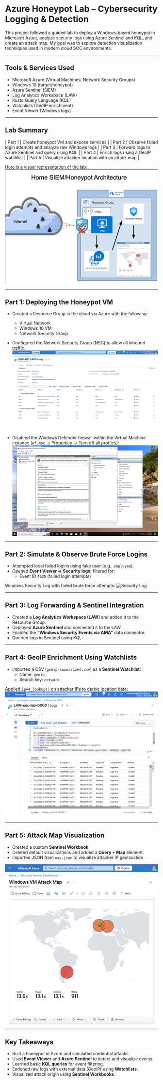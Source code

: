 # Azure Honeypot Lab – Cybersecurity Logging & Detection

This project followed a guided lab to deploy a Windows-based honeypot in Microsoft Azure, analyze security logs using Azure Sentinel and KQL, and create an attack map. My goal was to explore detection visualization techniques used in modern cloud SOC environments.

---

## Tools & Services Used

- Microsoft Azure (Virtual Machines, Network Security Groups)
- Windows 10 (target/honeypot)
- Azure Sentinel (SIEM)
- Log Analytics Workspace (LAW)
- Kusto Query Language (KQL)
- Watchlists (GeoIP enrichment)
- Event Viewer (Windows logs)

---

## Lab Summary

| Part 1 | Create honeypot VM and expose services |
| Part 2 | Observe failed login attempts and analyze raw Windows logs |
| Part 3 | Forward logs to Azure Sentinel and query using KQL |
| Part 4 | Enrich logs using a GeoIP watchlist |
| Part 5 | Visualize attacker location with an attack map |

Here is a visual representation of the lab:
![Architecture](./images/Architecture.png)

---

## Part 1: Deploying the Honeypot VM

- Created a Resource Group in the cloud via Azure with the following:
    - Virtual Network
    - Windows 10 VM
    - Network Security Group
 
      
- Configured the Network Security Group (NSG) to allow all inbound traffic.
![](./images/FirewallRules.png)
  
- Disabled the Windows Defender firewall within the Virtual Machine instance (`wf.msc` → Properties → Turn off all profiles):
![Firewall Rules](./images/VMFirewall.png)

---

## Part 2: Simulate & Observe Brute Force Logins

- Attempted local failed logins using fake user (e.g., `employee`).
- Opened **Event Viewer → Security logs**, filtered for:
  - Event ID `4625` (failed login attempts)

Windows Security Log with failed brute force attempts:
![Security Log](./images/VMLogs.png)

---

## Part 3: Log Forwarding & Sentinel Integration

- Created a **Log Analytics Workspace (LAW)** and added it to the Resource Group.
- Deployed **Azure Sentinel** and connected it to the LAW.
- Enabled the **“Windows Security Events via AMA”** data connector.
- Queried logs in Sentinel using KQL:


---

## Part 4: GeoIP Enrichment Using Watchlists

- Imported a CSV (`geoip-summarized.csv`) as a **Sentinel Watchlist**:
  - Name: `geoip`
  - Search key: `network`

Applied `ipv4_lookup()` on attacker IPs to derive location data:
![Location Queries](./images/SentinelQuery.png)


---

## Part 5: Attack Map Visualization

- Created a custom **Sentinel Workbook**
- Deleted default visualizations and added a **Query + Map** element.
- Imported JSON from `map.json` to visualize attacker IP geolocation.

![Map](./images/Map2.png)

---

## Key Takeaways

- Built a honeypot in Azure and simulated credential attacks.
- Used **Event Viewer** and **Azure Sentinel** to detect and visualize events.
- Learned basic **KQL queries** for event filtering.
- Enriched raw logs with external data (GeoIP) using **Watchlists**.
- Visualized attack origin using **Sentinel Workbooks**.


